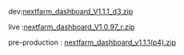 


dev:[nextfarm_dashboard_V1.1.1_d3.zip](https://github.com/user-attachments/files/18684437/nextfarm_dashboard_V1.1.1_d3.zip)

live :[nextfarm_dashboard_V1.0.97_r.zip](https://github.com/user-attachments/files/18558802/nextfarm_dashboard_V1.0.97_r.zip)





pre-production : [nextfarm_dashboard_v1.1.1(p4).zip](https://github.com/user-attachments/files/18702067/nextfarm_dashboard_v1.1.1.p4.zip)
